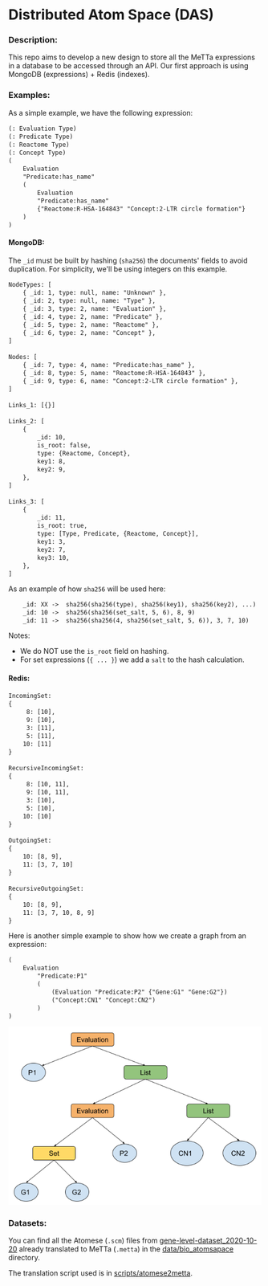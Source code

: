 # Distributed Atom Space (DAS)

### Description:

This repo aims to develop a new design to store all the MeTTa expressions in
a database to be accessed through an API. Our first approach is using
MongoDB (expressions) + Redis (indexes).


### Examples:

As a simple example, we have the following expression:
```
(: Evaluation Type)
(: Predicate Type)
(: Reactome Type)
(: Concept Type)
(
	Evaluation 
	"Predicate:has_name" 
	(
	    Evaluation 
	    "Predicate:has_name" 
	    {"Reactome:R-HSA-164843" "Concept:2-LTR circle formation"}
    )
)
```

#### MongoDB:

The `_id` must be built by hashing (`sha256`) the documents' fields to avoid duplication.
For simplicity, we'll be using integers on this example.

```
NodeTypes: [
    { _id: 1, type: null, name: "Unknown" },
    { _id: 2, type: null, name: "Type" },
    { _id: 3, type: 2, name: "Evaluation" },
    { _id: 4, type: 2, name: "Predicate" },
    { _id: 5, type: 2, name: "Reactome" },
    { _id: 6, type: 2, name: "Concept" },
]

Nodes: [
    { _id: 7, type: 4, name: "Predicate:has_name" },
    { _id: 8, type: 5, name: "Reactome:R-HSA-164843" },
    { _id: 9, type: 6, name: "Concept:2-LTR circle formation" },
]

Links_1: [{}]

Links_2: [
    {
	    _id: 10,
	    is_root: false,
	    type: {Reactome, Concept},
	    key1: 8,
	    key2: 9,
    },
]

Links_3: [
    {
	    _id: 11,
	    is_root: true,
	    type: [Type, Predicate, {Reactome, Concept}],
	    key1: 3,
	    key2: 7,
	    key3: 10,
    },
]
```

As an example of how `sha256` will be used here:

```
    _id: XX ->  sha256(sha256(type), sha256(key1), sha256(key2), ...)
    _id: 10 ->  sha256(sha256(set_salt, 5, 6), 8, 9)
    _id: 11 ->  sha256(sha256(4, sha256(set_salt, 5, 6)), 3, 7, 10)
```

Notes:
- We do NOT use the `is_root` field on hashing.
- For set expressions (`{ ... }`) we add a `salt` to the hash calculation.

#### Redis:

```
IncomingSet:
{
     8: [10],
     9: [10],
     3: [11],
     5: [11],
    10: [11]
}

RecursiveIncomingSet:
{
     8: [10, 11],
     9: [10, 11],
     3: [10],
     5: [10],
    10: [10]
}

OutgoingSet:
{
    10: [8, 9],
    11: [3, 7, 10]
}

RecursiveOutgoingSet:
{
    10: [8, 9],
    11: [3, 7, 10, 8, 9]
}
```

Here is another simple example to show how we create a graph from an expression:

```
(
    Evaluation
        "Predicate:P1"
        (
            (Evaluation "Predicate:P2" {"Gene:G1" "Gene:G2"})
            ("Concept:CN1" "Concept:CN2")
        )
)
```

![Example_2 Graph](./assets/example_2_graph.png)


### Datasets:

You can find all the Atomese (`.scm`) files from [gene-level-dataset_2020-10-20](https://mozi.ai/datasets/gene-level-dataset_2020-10-20/)
already translated to MeTTa (`.metta`) in the [data/bio_atomsapace](./data/bio_atomspace) directory.


The translation script used is in [scripts/atomese2metta](./scripts/atomese2metta).
